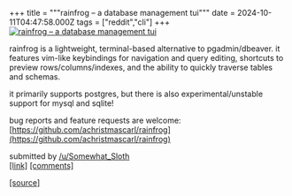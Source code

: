 +++
title = """rainfrog – a database management tui"""
date = 2024-10-11T04:47:58.000Z
tags = ["reddit","cli"]
+++
[![rainfrog – a database management tui](https://preview.redd.it/nqmirbwx42ud1.gif?width=640&crop=smart&s=7fc379e759247b6b9e746d20f79b68de31dc76c9 "rainfrog – a database management tui")](https://www.reddit.com/r/commandline/comments/1g1212t/rainfrog_a_database_management_tui/)

rainfrog is a lightweight, terminal-based alternative to pgadmin/dbeaver. it features vim-like keybindings for navigation and query editing, shortcuts to preview rows/columns/indexes, and the ability to quickly traverse tables and schemas.

it primarily supports postgres, but there is also experimental/unstable support for mysql and sqlite!

bug reports and feature requests are welcome: [https://github.com/achristmascarl/rainfrog](https://github.com/achristmascarl/rainfrog)

submitted by [/u/Somewhat\_Sloth](https://www.reddit.com/user/Somewhat_Sloth)  
[\[link\]](https://i.redd.it/nqmirbwx42ud1.gif) [\[comments\]](https://www.reddit.com/r/commandline/comments/1g1212t/rainfrog_a_database_management_tui/)

[[source]](https://www.reddit.com/r/commandline/comments/1g1212t/rainfrog_a_database_management_tui/)
